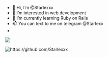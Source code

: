 - 👋 Hi, I’m @Starlexxx
- 👀 I’m interested in web development
- 🌱 I’m currently learning Ruby on Rails
- 📫 You can text to me on telegram @Starlexx
- 
<p align="left">
  <img src="https://github-readme-stats.vercel.app/api/top-langs/?username=Starlexxx&layout=compact&count_private=true&theme=tokyonight" />
</p>

<p align="left">
  <img src="https://komarev.com/ghpvc/?username=Starlexxx" alt="https://github.com/Starlexxx" />
</p>
<!---
Starlexxx/Starlexxx is a ✨ special ✨ repository because its `README.md` (this file) appears on your GitHub profile.
You can click the Preview link to take a look at your changes.
--->
